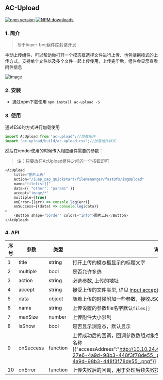 ## AC-Upload

[![npm version](https://img.shields.io/npm/v/ac-upload.svg)](https://www.npmjs.com/package/ac-upload)
[![NPM downloads](http://img.shields.io/npm/dt/ac-upload.svg?style=flat)](https://npmjs.org/package/ac-upload)



### 1. 简介

> 基于tinper-bee组件库封装开发

手动上传组件，可以帮助你打开一个模态框选择文件进行上传、也包括拖拽式的上传方式，支持单个文件以及多个文件一起上传使用，上传完毕后，组件会显示查看附件信息

![image](https://user-images.githubusercontent.com/3817644/42263059-8e8317dc-7f9f-11e8-890f-6a45fd3e0e22.png)

### 2. 安装

- 通过npm下载使用
`npm install ac-upload -S`

### 3. 使用

通过ES6的方式进行加载使用

```js
import AcUpload from 'ac-upload';//加载组件
import 'ac-upload/build/ac-upload.css';//加载组件样式
```
然后在render使用的时候传入相应组件需要的参数：

> 注：只要放在AcUpload组件之间的一个按钮即可

```js
<AcUpload
    title="图片上传"
    action="/iuap_pap_quickstart/fileMananger/fastDfs/imgUpload"
    name="filelist[]"
    data={{ "other": "params" }}
    accept="image/*"
    multiple={true}
    onError={(err) => console.log(err)}
    onSuccess={(data) => console.log(data)}
>
    <Button shape="border" colors="info">图片上传</Button>
</AcUpload>
```

### 4. API


序号 | 参数 | 类型 | 说明
---|---|---|---
1|title|string|打开上传的模态框显示的标题文字
2|multiple|bool|是否允许多选
3|action|string|必选参数, 上传的地址
4|accept|string|接受上传的文件类型, 详见 [input accept Attribute](https://developer.mozilla.org/en-US/docs/Web/HTML/Element/input#attr-accept)
5|data|object|随着上传的时候附加一些参数，接收JSON对象
6|name|string|上传设置的参数file名字默认`files[]`
7|maxSize|number|上传附件大小限制
8|isShow|bool|是否显示浏览态，默认显示
9|onSuccess|function|上传成功后的回调，回调参数数组对象包含本次上传后的完成路径以及修改后的名称[{"accessAddress":"http://10.10.24.43:8080/wbalone/images/5441cbb2-27e6-4a9d-98b3-448f3f78de55_.png","fileName":"5441cbb2-27e6-4a9d-98b3-448f3f78de55_.png"}]
10|onError|function|上传失败后的回调，用于处理后续失败操作